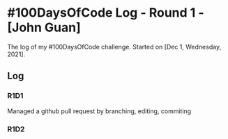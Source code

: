 # #100DaysOfCode Log - Round 1 - [John Guan]

The log of my #100DaysOfCode challenge. Started on [Dec 1, Wednesday, 2021].

## Log

### R1D1 
Managed a github pull request by branching, editing, commiting 

### R1D2
